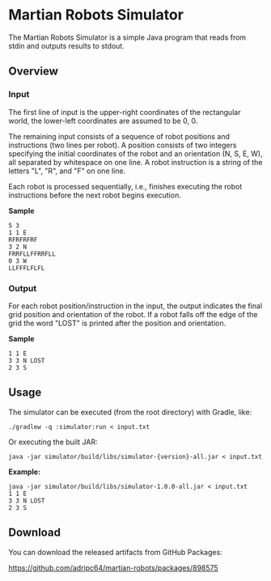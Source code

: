 # Martian Robots Simulator

The Martian Robots Simulator is a simple Java program that reads from stdin and outputs results to stdout.

## Overview

### Input

The first line of input is the upper-right coordinates of the rectangular world, the lower-left coordinates are assumed to be 0, 0.

The remaining input consists of a sequence of robot positions and instructions (two lines per robot). A position consists of two integers specifying the initial coordinates of the robot and an orientation (N, S, E, W), all separated by whitespace on one line. A robot instruction is a string of the letters "L", "R", and "F" on one line.

Each robot is processed sequentially, i.e., finishes executing the robot instructions before the next robot begins execution.

**Sample**

```indicates
5 3
1 1 E
RFRFRFRF
3 2 N
FRRFLLFFRRFLL
0 3 W
LLFFFLFLFL
```

### Output

For each robot position/instruction in the input, the output indicates the final grid position and orientation of the robot. If a robot falls off the edge of the grid the word "LOST" is printed after the position and orientation.

**Sample**

```
1 1 E
3 3 N LOST
2 3 S
```

## Usage

The simulator can be executed (from the root directory) with Gradle, like:

``` 
./gradlew -q :simulator:run < input.txt
```

Or executing the built JAR:

``` 
java -jar simulator/build/libs/simulator-{version}-all.jar < input.txt
```

**Example:**

``` 
java -jar simulator/build/libs/simulator-1.0.0-all.jar < input.txt 
1 1 E
3 3 N LOST
2 3 S
```

## Download

You can download the released artifacts from GitHub Packages:

https://github.com/adripc64/martian-robots/packages/898575
